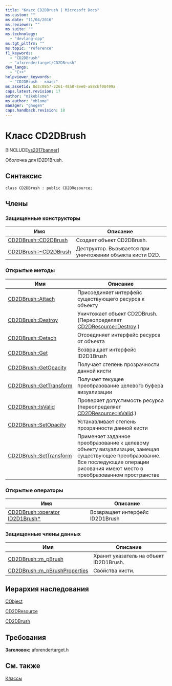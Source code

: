 ```yaml
---
title: "Класс CD2DBrush | Microsoft Docs"
ms.custom: ""
ms.date: "11/04/2016"
ms.reviewer: ""
ms.suite: ""
ms.technology: 
  - "devlang-cpp"
ms.tgt_pltfrm: ""
ms.topic: "reference"
f1_keywords: 
  - "CD2DBrush"
  - "afxrendertarget/CD2DBrush"
dev_langs: 
  - "C++"
helpviewer_keywords: 
  - "CD2DBrush - класс"
ms.assetid: 0d2c0857-2261-48a8-8ee0-a88cbf08499a
caps.latest.revision: 17
author: "mikeblome"
ms.author: "mblome"
manager: "ghogen"
caps.handback.revision: 18
---
```

# Класс CD2DBrush
[!INCLUDE[vs2017banner](../../assembler/inline/includes/vs2017banner.md)]

Оболочка для ID2D1Brush.  
  
## Синтаксис  
  
```  
class CD2DBrush : public CD2DResource;  
```  
  
## Члены  
  
### Защищенные конструкторы  
  
|Имя|Описание|  
|---------|--------------|  
|[CD2DBrush::CD2DBrush](../Topic/CD2DBrush::CD2DBrush.md)|Создает объект CD2DBrush.|  
|[CD2DBrush::~CD2DBrush](../Topic/CD2DBrush::~CD2DBrush.md)|Деструктор.  Вызывается при уничтожении объекта кисти D2D.|  
  
### Открытые методы  
  
|Имя|Описание|  
|---------|--------------|  
|[CD2DBrush::Attach](../Topic/CD2DBrush::Attach.md)|Присоединяет интерфейс существующего ресурса к объекту|  
|[CD2DBrush::Destroy](../Topic/CD2DBrush::Destroy.md)|Уничтожает объект CD2DBrush.  \(Переопределяет [CD2DResource::Destroy](../Topic/CD2DResource::Destroy.md).\)|  
|[CD2DBrush::Detach](../Topic/CD2DBrush::Detach.md)|Отсоединяет интерфейс ресурса от объекта|  
|[CD2DBrush::Get](../Topic/CD2DBrush::Get.md)|Возвращает интерфейс ID2D1Brush|  
|[CD2DBrush::GetOpacity](../Topic/CD2DBrush::GetOpacity.md)|Получает степень прозрачности данной кисти|  
|[CD2DBrush::GetTransform](../Topic/CD2DBrush::GetTransform.md)|Получает текущее преобразование целевого буфера визуализации|  
|[CD2DBrush::IsValid](../Topic/CD2DBrush::IsValid.md)|Проверяет допустимость ресурса \(переопределяет [CD2DResource::IsValid](../Topic/CD2DResource::IsValid.md).\)|  
|[CD2DBrush::SetOpacity](../Topic/CD2DBrush::SetOpacity.md)|Устанавливает степень прозрачности данной кисти|  
|[CD2DBrush::SetTransform](../Topic/CD2DBrush::SetTransform.md)|Применяет заданное преобразование к целевому объекту визуализации, замещая существующее преобразование.  Все последующие операции рисования имеют место в преобразованном пространстве|  
  
### Открытые операторы  
  
|Имя|Описание|  
|---------|--------------|  
|[CD2DBrush::operator ID2D1Brush\*](../Topic/CD2DBrush::operator%20ID2D1Brush*.md)|Возвращает интерфейс ID2D1Brush|  
  
### Защищенные члены данных  
  
|Имя|Описание|  
|---------|--------------|  
|[CD2DBrush::m\_pBrush](../Topic/CD2DBrush::m_pBrush.md)|Хранит указатель на объект ID2D1Brush.|  
|[CD2DBrush::m\_pBrushProperties](../Topic/CD2DBrush::m_pBrushProperties.md)|Свойства кисти.|  
  
## Иерархия наследования  
 [CObject](../Topic/CObject%20Class.md)  
  
 [CD2DResource](../Topic/CD2DResource%20Class.md)  
  
 [CD2DBrush](../../mfc/reference/cd2dbrush-class.md)  
  
## Требования  
 **Заголовок:** afxrendertarget.h  
  
## См. также  
 [Классы](../Topic/MFC%20Classes.md)